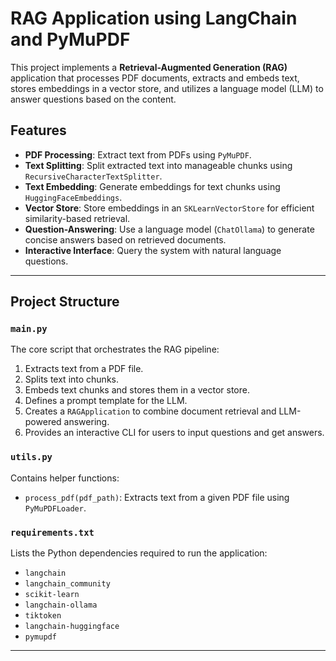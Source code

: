 # RAG Application using LangChain and PyMuPDF

This project implements a **Retrieval-Augmented Generation (RAG)** application that processes PDF documents, extracts and embeds text, stores embeddings in a vector store, and utilizes a language model (LLM) to answer questions based on the content. 

## Features
- **PDF Processing**: Extract text from PDFs using `PyMuPDF`.
- **Text Splitting**: Split extracted text into manageable chunks using `RecursiveCharacterTextSplitter`.
- **Text Embedding**: Generate embeddings for text chunks using `HuggingFaceEmbeddings`.
- **Vector Store**: Store embeddings in an `SKLearnVectorStore` for efficient similarity-based retrieval.
- **Question-Answering**: Use a language model (`ChatOllama`) to generate concise answers based on retrieved documents.
- **Interactive Interface**: Query the system with natural language questions.

---

## Project Structure

### `main.py`
The core script that orchestrates the RAG pipeline:
1. Extracts text from a PDF file.
2. Splits text into chunks.
3. Embeds text chunks and stores them in a vector store.
4. Defines a prompt template for the LLM.
5. Creates a `RAGApplication` to combine document retrieval and LLM-powered answering.
6. Provides an interactive CLI for users to input questions and get answers.

### `utils.py`
Contains helper functions:
- `process_pdf(pdf_path)`: Extracts text from a given PDF file using `PyMuPDFLoader`.

### `requirements.txt`
Lists the Python dependencies required to run the application:
- `langchain`
- `langchain_community`
- `scikit-learn`
- `langchain-ollama`
- `tiktoken`
- `langchain-huggingface`
- `pymupdf`

---

